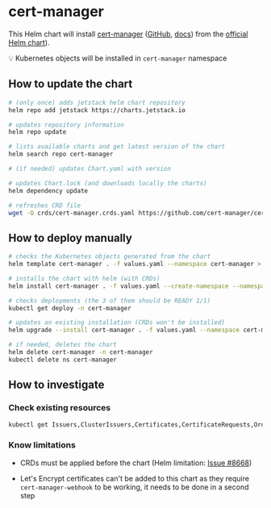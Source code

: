 # cert-manager

This Helm chart will install [cert-manager](https://cert-manager.io/) ([GitHub](https://github.com/cert-manager/cert-manager), [docs](https://cert-manager.io/docs/))
from the [official Helm chart](https://github.com/cert-manager/cert-manager/tree/master/deploy/charts/cert-manager)).

💡 Kubernetes objects will be installed in `cert-manager` namespace

## How to update the chart

```bash
# (only once) adds jetstack helm chart repository
helm repo add jetstack https://charts.jetstack.io

# updates repository information
helm repo update

# lists available charts and get latest version of the chart
helm search repo cert-manager

# (if needed) updates Chart.yaml with version

# updates Chart.lock (and downloads locally the charts)
helm dependency update

# refreshes CRD file
wget -O crds/cert-manager.crds.yaml https://github.com/cert-manager/cert-manager/releases/download/v1.10.0/cert-manager.crds.yaml
```

## How to deploy manually

```bash
# checks the Kubernetes objects generated from the chart
helm template cert-manager . -f values.yaml --namespace cert-manager > temp.yaml

# installs the chart with helm (with CRDs)
helm install cert-manager . -f values.yaml --create-namespace --namespace cert-manager

# checks deployments (the 3 of them should be READY 1/1)
kubectl get deploy -n cert-manager

# updates an existing installation (CRDs won't be installed)
helm upgrade --install cert-manager . -f values.yaml --namespace cert-manager

# if needed, deletes the chart
helm delete cert-manager -n cert-manager
kubectl delete ns cert-manager
```

## How to investigate

### Check existing resources

```bash
kubectl get Issuers,ClusterIssuers,Certificates,CertificateRequests,Orders,Challenges --all-namespaces
```

### Know limitations

* CRDs must be applied before the chart (Helm limitation: [Issue #8668](https://github.com/helm/helm/issues/8668))

* Let's Encrypt certificates can't be added to this chart as they require `cert-manager-webhook` to be working, it needs to be done in a second step

